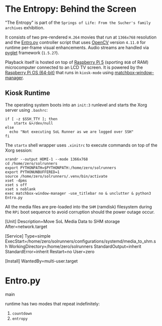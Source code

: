 # The Entropy: Behind the Screen

"The Entropy" is part of the `Springs of Life: From the Sucher's family archives` exhibition. 

It consists of two pre-rendered `H.264` movies that run at `1366x768` resolution and the [Entro.py](../Entro.py) controller script that uses [OpenCV](https://opencv.org) version `4.11.0` for runtime per-frame visual enhancements. Audio streams are handled via [pyglet](https://pyglet.readthedocs.io/en/latest/) framework (`1.5.27`). 

Playback itself is hosted on top of [Raspberry Pi 5](https://www.raspberrypi.com/products/raspberry-pi-5/) (sporting `8GB` of RAM) microcomputer connected to an LCD TV screen. It is powered by the [Raspberry Pi OS (64-bit)](https://www.raspberrypi.com/software/operating-systems/) that runs in `kiosk-mode` using [matchbox-window-manager](https://github.com/NetPLC/matchbox-window-manager). 

## Kiosk Runtime

The operating system boots into an `init:3` runlevel and starts the Xorg server using `.bashrc`:

``` text
if [ -z $SSH_TTY ]; then
    startx &>/dev/null
else
  echo "Not executing SoL Runner as we are logged over SSH"
fi
``` 

The `startx` shell wrapper uses `.xinitrc` to execute commands on top of the Xorg session:

``` text
xrandr --output HDMI-1 --mode 1366x768
cd /home/zero/solrunners
export PYTHONPATH=$PYTHONPATH:/home/zero/solrunners
export PYTHONUNBUFFERED=1
source /home/zero/solrunners/.venv/bin/activate
xset -dpms
xset s off
xset s noblank
exec matchbox-window-manager -use_titlebar no & unclutter & python3 Entro.py
```

All the media files are pre-loaded into the `SHM` (ramdisk) filesystem during the `RPi` boot sequence to avoid corruption should the power outage occur. 

[Unit]
Description=Move SoL Media Data to SHM storage
After=network.target

[Service]
Type=simple
ExecStart=/home/zero/solrunners/configurations/systemd/media_to_shm.sh
WorkingDirectory=/home/zero/solrunners
StandardOutput=inherit
StandardError=inherit
Restart=no
User=zero

[Install]
WantedBy=multi-user.target

# Entro.py

main


runtime has two modes that repeat indefinitely: 

1. `countdown`
2. `entropy`